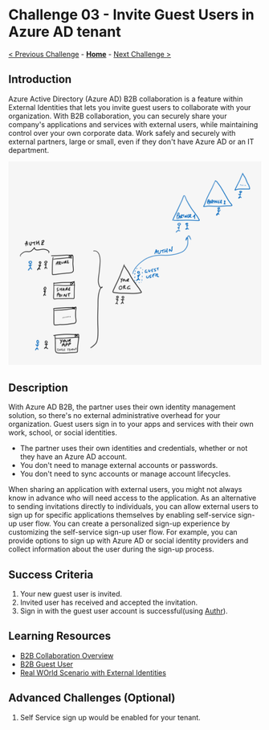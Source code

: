 # Challenge 03 - Invite Guest Users in Azure AD tenant

[< Previous Challenge](./Challenge-02.md) - **[Home](../README.md)** - [Next Challenge >](./Challenge-04.md)


## Introduction

Azure Active Directory (Azure AD) B2B collaboration is a feature within External Identities that lets you invite guest users to collaborate with your organization. With B2B collaboration, you can securely share your company's applications and services with external users, while maintaining control over your own corporate data. Work safely and securely with external partners, large or small, even if they don't have Azure AD or an IT department.

![Azure AD B2B guest User Access](../Images/aad-b2b-guest-user.png)

## Description

With Azure AD B2B, the partner uses their own identity management solution, so there's no external administrative overhead for your organization. Guest users sign in to your apps and services with their own work, school, or social identities.

- The partner uses their own identities and credentials, whether or not they have an Azure AD account.
- You don't need to manage external accounts or passwords.
- You don't need to sync accounts or manage account lifecycles.

When sharing an application with external users, you might not always know in advance who will need access to the application. As an alternative to sending invitations directly to individuals, you can allow external users to sign up for specific applications themselves by enabling self-service sign-up user flow. You can create a personalized sign-up experience by customizing the self-service sign-up user flow. For example, you can provide options to sign up with Azure AD or social identity providers and collect information about the user during the sign-up process.

## Success Criteria

1. Your new guest user is invited.
2. Invited user has received and accepted the invitation.
3. Sign in with the guest user account is successful(using [Authr](https://authr.biz/)).

## Learning Resources

- [B2B Collaboration Overview](https://learn.microsoft.com/en-us/azure/active-directory/external-identities/what-is-b2b)
- [B2B Guest User ](https://learn.microsoft.com/en-us/azure/active-directory/external-identities/user-properties)
- [Real WOrld Scenario with External Identities](https://github.com/Azure/FTALive-Sessions/blob/main/content/identity/microsoft-identity-platform/11-external-identities-scenario.md)


## Advanced Challenges (Optional)

1. Self Service sign up would be enabled for your tenant.
